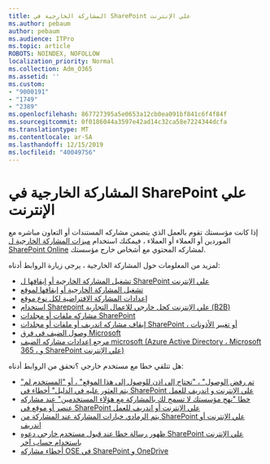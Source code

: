 ```yaml
---
title: المشاركة الخارجية في SharePoint علي الإنترنت
ms.author: pebaum
author: pebaum
ms.audience: ITPro
ms.topic: article
ROBOTS: NOINDEX, NOFOLLOW
localization_priority: Normal
ms.collection: Adm_O365
ms.assetid: ''
ms.custom:
- "9000191"
- "1749"
- "2389"
ms.openlocfilehash: 867727395a5e0653a12cb0ea091bf841c6f4f84f
ms.sourcegitcommit: 0f0186044a3597e42ad14c32ca58e7224344dcfa
ms.translationtype: MT
ms.contentlocale: ar-SA
ms.lasthandoff: 12/15/2019
ms.locfileid: "40049756"
---
```

# <a name="external-sharing-in-sharepoint-online"></a>المشاركة الخارجية في SharePoint علي الإنترنت

إذا كانت مؤسستك تقوم بالعمل الذي يتضمن مشاركه المستندات أو التعاون مباشره مع الموردين أو العملاء أو العملاء ، فيمكنك استخدام [ميزات المشاركة الخارجية ل SharePoint Online](https://docs.microsoft.com/sharepoint/external-sharing-overview) لمشاركه المحتوي مع أشخاص خارج مؤسستك.

لمزيد من المعلومات حول المشاركة الخارجية ، يرجى زيارة الروابط أدناه:

- [تشغيل المشاركة الخارجية أو إيقافها ل SharePoint علي الإنترنت](https://docs.microsoft.com/sharepoint/turn-external-sharing-on-or-off)
- [تشغيل المشاركة الخارجية أو إيقافها لموقع](https://docs.microsoft.com/sharepoint/change-external-sharing-site)
- [إعدادات المشاركة الافتراضية لكل نوع موقع](https://docs.microsoft.com/Office365/Enterprise/microsoft-365-guest-settings#sharepoint-site-level)
- [استخدام Sharepoint علي الإنترنت كحل خارجي للاعمال التجارية (B2B)](https://docs.microsoft.com/sharepoint/create-b2b-extranet)
- [مشاركه ملفات أو مجلدات SharePoint](https://support.office.com/article/share-sharepoint-files-or-folders-1fe37332-0f9a-4719-970e-d2578da4941c)
- [إيقاف مشاركه اندريف أو ملفات أو مجلدات SharePoint ، أو تغيير الأذونات](https://support.office.com/article/stop-sharing-onedrive-or-sharepoint-files-or-folders-or-change-permissions-0a36470f-d7fe-40a0-bd74-0ac6c1e13323)
- [وصول الضيف في فرق Microsoft](https://docs.microsoft.com/MicrosoftTeams/guest-access)
- [مرجع إعدادات مشاركه الضيف microsoft (Azure Active Directory ، Microsoft 365 ، و SharePoint علي الإنترنت)](https://docs.microsoft.com/Office365/Enterprise/microsoft-365-guest-settings)

هل تتلقي خطا مع مستخدم خارجي ؟تحقق من الروابط أدناه:

- ["تم رفض الوصول" ، "تحتاج إلى اذن للوصول إلى هذا الموقع" ، أو "المستخدم لم يتم العثور عليه في الدليل" أخطاء في SharePoint علي الإنترنت و اندريف للعمل](https://docs.microsoft.com/sharepoint/support/administration/access-denied-or-need-permission-error-sharepoint-online-or-onedrive-for-business)
- [خطا "نهج مؤسستك لا تسمح لك بالمشاركة مع هؤلاء المستخدمين" عند مشاركه عنصر أو موقع في SharePoint علي الإنترنت أو اندريف للعمل](https://docs.microsoft.com/sharepoint/support/administration/organization-policies-do-not-allow-you-to-share-with-users-error)
- [يتم الرمادي خيارات المشاركة عند المشاركة من SharePoint علي الإنترنت أو اندريف](https://docs.microsoft.com/sharepoint/support/administration/sharing-options-grayed-out-when-sharing-from-sharepoint-online-or-onedrive)
- [ظهور رسالة خطا عند قبول مستخدم خارجي دعوه SharePoint علي الإنترنت باستخدام حساب آخر](https://docs.microsoft.com/sharepoint/support/sharing-and-permissions/error-when-external-user-accepts-an-invitation-by-using-another-account)
- [أخطاء مشاركه OSE في SharePoint و OneDrive](https://docs.microsoft.com/sharepoint/sharepoint-onedrive-error-message)


